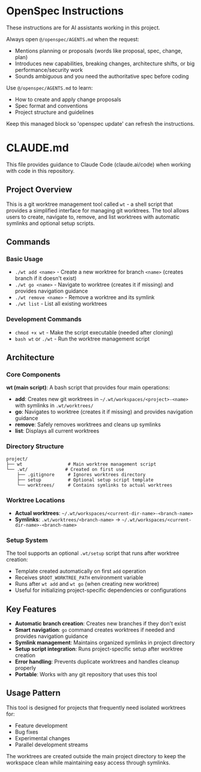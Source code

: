 <!-- OPENSPEC: START -->

# OpenSpec Instructions

These instructions are for AI assistants working in this project.

Always open `@/openspec/AGENTS.md` when the request:
- Mentions planning or proposals (words like proposal, spec, change, plan)
- Introduces new capabilities, breaking changes, architecture shifts, or big performance/security work
- Sounds ambiguous and you need the authoritative spec before coding

Use `@/openspec/AGENTS.md` to learn:
- How to create and apply change proposals
- Spec format and conventions
- Project structure and guidelines

Keep this managed block so 'openspec update' can refresh the instructions.

<!-- OPENSPEC: END -->

# CLAUDE.md

This file provides guidance to Claude Code (claude.ai/code) when working with code in this repository.

## Project Overview

This is a git worktree management tool called `wt` - a shell script that provides a simplified interface for managing git worktrees. The tool allows users to create, navigate to, remove, and list worktrees with automatic symlinks and optional setup scripts.

## Commands

### Basic Usage

- `./wt add <name>` - Create a new worktree for branch `<name>` (creates branch if it doesn't exist)
- `./wt go <name>` - Navigate to worktree (creates it if missing) and provides navigation guidance
- `./wt remove <name>` - Remove a worktree and its symlink
- `./wt list` - List all existing worktrees

### Development Commands

- `chmod +x wt` - Make the script executable (needed after cloning)
- `bash wt` or `./wt` - Run the worktree management script

## Architecture

### Core Components

**wt (main script)**: A bash script that provides four main operations:
- **add**: Creates new git worktrees in `~/.wt/workspaces/<project>-<name>` with symlinks in `.wt/worktrees/`
- **go**: Navigates to worktree (creates it if missing) and provides navigation guidance
- **remove**: Safely removes worktrees and cleans up symlinks
- **list**: Displays all current worktrees

### Directory Structure

```
project/
├── wt                 # Main worktree management script
└── .wt/              # Created on first use
    ├── .gitignore     # Ignores worktrees directory
    ├── setup          # Optional setup script template
    └── worktrees/     # Contains symlinks to actual worktrees
```

### Worktree Locations

- **Actual worktrees**: `~/.wt/workspaces/<current-dir-name>-<branch-name>`
- **Symlinks**: `.wt/worktrees/<branch-name>` → `~/.wt/workspaces/<current-dir-name>-<branch-name>`

### Setup System

The tool supports an optional `.wt/setup` script that runs after worktree creation:
- Template created automatically on first `add` operation
- Receives `$ROOT_WORKTREE_PATH` environment variable
- Runs after `wt add` and `wt go` (when creating new worktree)
- Useful for initializing project-specific dependencies or configurations

## Key Features

- **Automatic branch creation**: Creates new branches if they don't exist
- **Smart navigation**: `go` command creates worktrees if needed and provides navigation guidance
- **Symlink management**: Maintains organized symlinks in project directory
- **Setup script integration**: Runs project-specific setup after worktree creation
- **Error handling**: Prevents duplicate worktrees and handles cleanup properly
- **Portable**: Works with any git repository that uses this tool

## Usage Pattern

This tool is designed for projects that frequently need isolated worktrees for:
- Feature development
- Bug fixes
- Experimental changes
- Parallel development streams

The worktrees are created outside the main project directory to keep the workspace clean while maintaining easy access through symlinks.
